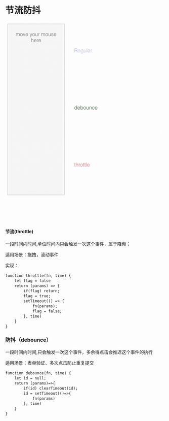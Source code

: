节流防抖
===

![节流防抖](img/节流防抖.gif)

#### 节流(throttle)
一段时间内时间,单位时间内只会触发一次这个事件，属于降频；

适用场景：拖拽，滚动事件

实现：

```
function throttle(fn, time) {
    let flag = false
    return (params) => {
        if(flag) return;
        flag = true;
        setTimeout(() => {
            fn(params);
            flag = false;
        }, time)
    }
}
```

### 防抖（debounce）
一段时间内时间,只会触发一次这个事件，多余得点击会推迟这个事件的执行

适用场景：表单验证、多次点击防止重复提交

```
function debounce(fn, time) {
    let id = null;
    return (params)=>{
        if(id) clearTimeout(id);
        id = setTimeout(()=>{
            fn(params)
        }, time)
    }
}
```

